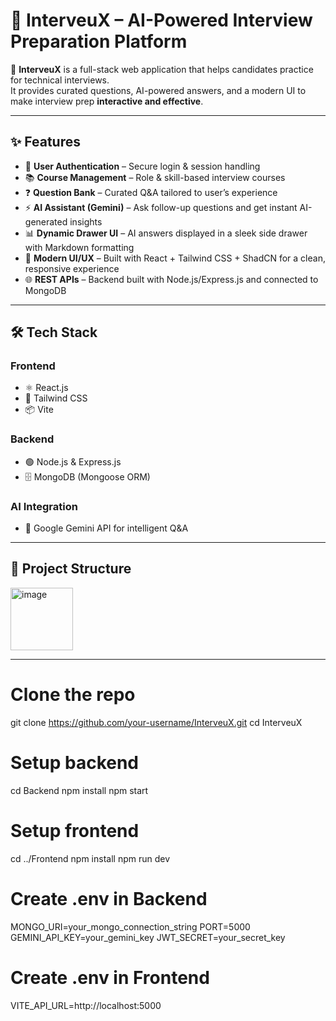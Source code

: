 # 🤖 InterveuX – AI-Powered Interview Preparation Platform

🚀 **InterveuX** is a full-stack web application that helps candidates practice for technical interviews.  
It provides curated questions, AI-powered answers, and a modern UI to make interview prep **interactive and effective**.

---

## ✨ Features

- 🔐 **User Authentication** – Secure login & session handling  
- 📚 **Course Management** – Role & skill-based interview courses  
- ❓ **Question Bank** – Curated Q&A tailored to user’s experience  
- ⚡ **AI Assistant (Gemini)** – Ask follow-up questions and get instant AI-generated insights  
- 📊 **Dynamic Drawer UI** – AI answers displayed in a sleek side drawer with Markdown formatting  
- 🎨 **Modern UI/UX** – Built with React + Tailwind CSS + ShadCN for a clean, responsive experience  
- 🌐 **REST APIs** – Backend built with Node.js/Express.js and connected to MongoDB  

---

## 🛠️ Tech Stack

### Frontend
- ⚛️ React.js  
- 🎨 Tailwind CSS  
- 📦 Vite  

### Backend
- 🟢 Node.js & Express.js  
- 🗄️ MongoDB (Mongoose ORM)  

### AI Integration
- 🤖 Google Gemini API for intelligent Q&A  

---

## 📂 Project Structure

<img width="100" height="100" alt="image" src="https://github.com/user-attachments/assets/7ff9e92c-ec5b-4616-8c2a-151d2cdaf125" />

---

# Clone the repo
git clone https://github.com/your-username/InterveuX.git
cd InterveuX

# Setup backend
cd Backend
npm install
npm start

# Setup frontend
cd ../Frontend
npm install
npm run dev

# Create .env in Backend
MONGO_URI=your_mongo_connection_string
PORT=5000
GEMINI_API_KEY=your_gemini_key
JWT_SECRET=your_secret_key

# Create .env in Frontend
VITE_API_URL=http://localhost:5000
